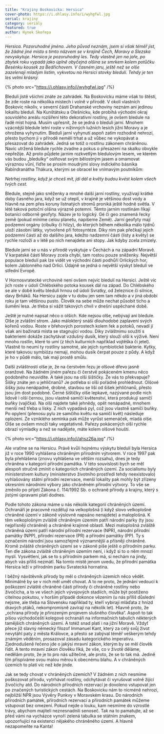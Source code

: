 ```yaml
---
title: "Krajiny Boskovicka: Hersica"
cover-photo: https://i.ohlasy.info/i/wyhgfwl.jpg
serial: krajiny
category: seriály
featured: true
author: Hynek Skořepa
---
```


*Hersica. Pozoruhodné jméno. Jeho původ neznám, jsem si však téměř jist, že žádné jiné místo s tímto názvem se v krajině Čech, Moravy a Slezska nevyskytuje. Hersica je pozoruhodný les. Tedy vlastně jen na jaře, po zbytek roku vypadá jako úplně obyčejná olšina se smrkem kolem potůčku Besénku kousek za Bedřichovem. V časném jaru, ještě než se olše zazelenají mladým listím, vykvetou na Hersici stovky bledulí. Tehdy je ten les velmi krásný.*

{% photo src="https://i.ohlasy.info/i/wyhgfwl.jpg" /%}

Bleduli jistě všichni znáte ze zahrádek. Na Boskovicku máme však to štěstí, že zde roste na několika místech i volně v přírodě. V okolí vlastních Boskovic nikoliv, v severní části Drahanské vrchoviny neznám ani jedinou lokalitu bledulí. Na Kunštátsku a Olešnicku, kde probíhá východní okraj souvislého areálu rozšíření této dekorativní rostliny, je ovšem bledule na řadě míst hojná. Musím upřesnit, že se jedná o bleduli jarní. Mnohem vzácnější bledule letní roste v nížinných lužních lesích jižní Moravy a je ohrožena vyhynutím. Bleduli jarní vyhynutí aspoň zatím rozhodně nehrozí, přesto bychom ji v přírodě neměli trhat a už vůbec ne vykopávat a přesazovat do zahrádek. Jedná se totiž o rostlinu zákonem chráněnou. Navíc utržená bledule rychle zvadne a pokus o přesazení na skalku obvykle nepřežije. Až proto půjdete jarním rozkvetlým bledulovým lesem, ve kterém vás budou „bledulky“ oslňovat svým bělostným jasem a omamovat výraznou vůní, řiďte se prosím moudrými slovy indického básníka Rabíndranátha Thákura, kterými se obracel ke vnímavým poutníkům:

*Netrhej rostliny, když je chceš mít, jdi dál a květy budou kvést kolem všech tvých cest.*

Bledule, stejně jako sněženky a mnohé další jarní rostliny, využívají krátké doby časného jara, když se už oteplí, v krajině je většinou dost vody a hlavně na zem přes koruny listnatých stromů proniká ještě hodně světla. V létě taková potoční olšina výrazně potemní. Těmto jarním rostlinám říkají botanici odborně geofyty. Název je to logický. Gé či geo znamená řecky země (pokud míníme celou planetu, napíšeme Země). Jarní geofyty mají podzemní orgány (cibulky či hlízy), do kterých během několika málo týdnů uloží zásobní látky, vytvořené při fotosyntéze. Díky nim pak přečkají jejich podzemní části až do dalšího jara, kdežto nadzemní části (listy a květy) se rychle rozloží a v létě po nich nenajdete ani stopy. Jak kdyby zcela zmizely.

Bledule jarní se u nás v přírodě vyskytuje v Čechách a na západní Moravě. V karpatské části Moravy zcela chybí, tam rostou pouze sněženky. Největší populace bledulí pak lze vidět ve východní části podhůří Orlických hor, kolem Jablonného nad Orlicí. Údajně se jedná o největší výskyt bledulí ve střední Evropě.

V Hornosvratecké vrchovině není ovšem nejvíc bledulí na Hersici. Ještě víc jich roste v údolí Chlébského potoka kousek dál na západ. Do Chlébského se ale v době květu bledulí hrnou od údolí Svratky, od železnice či silnice, davy Brňáků. Na Hersicu zajde v tu dobu jen sem tam někdo a v jiná období roku je tam většinou pusto. Člověk na sebe může nechat působit ticho a šumění lesa. Je třeba si vážit takových chvil v dnešní uspěchané době.

Ještě je nutné napsat něco o olších. Kde nejsou olše, nebývají ani bledule. Olše je zvláštní strom. Jako málokterý snáší dlouhodobé zaplavení svých kořenů vodou. Roste v břehových porostech kolem řek a potoků, nevadí jí však ani bažinatá místa se stagnující vodou. Díky zvláštnímu soužití s bakteriemi dokáže zachytávat vzdušný dusík, který slouží olši k výživě. Není mnoho rostlin, které to umí (z těch kulturních například vojtěška či jetel). Vlastně to neumí ty rostliny samotné, ale jejich symbiotické bakterie. Kytky, které takovou symbiózu nemají, mohou dusík čerpat pouze z půdy. A když je ho v půdě málo, tak mají prostě smůlu.

Další zvláštností olše je, že na čerstvém řezu je olšové dřevo jasně oranžové. Na žádném jiném pařezu či čerstvě pokáceném kmenu něco podobného neuvidíte. A také jsou na olši šištičky. Že vás to překvapuje? Šišky znáte jen u jehličnanů? Je potřeba si olši pořádně prohlédnout. Olšové šišky jsou nenápadné, drobné, stavbou se liší od šišek jehličnanů, přesto jsou jim dost podobné. Černé šištičky olše lepkavé, nazývané podle nich lidově i olší černou, jsou vlastně samičí květenství, která produkují samičí buňky (vajíčka). Na olši najdete také jehnědy, opět nenápadné, mnohem menší než třeba u lísky. Z nich vypadává pyl, což jsou vlastně samičí buňky. Po opylení (přenosu pylu ze samčího květu na samičí květ) následuje oplození. Ze vzniklého semínka pak může vyrůst semenáček, mladá olše. Olše se ovšem množí taky vegetativně. Pařezy pokácených olší rychle obrazí výmladky a než se nadějete, máte kolem olšové houští.

{% photo src="https://i.ohlasy.info/i/ahsz26a.jpg" /%}

Ale vraťme se na Hersicu. Právě kvůli hojnému výskytu bledulí byla Hersica již v roce 1990 vyhlášena chráněným přírodním výtvorem. V roce 1997 pak byla přehlášena (znovu vyhlášena ve větším rozsahu), dnes je tedy chráněna v kategorii přírodní památka. V této souvislosti bych se měl alespoň stručně zmínit o kategoriích chráněných území. Za socialismu byly ministerstvem kultury (ministerstvo životního prostředí tehdy neexistovalo) vyhlašovány státní přírodní rezervace, menší lokality pak mohly být zřízeny okresními národními výbory jako chráněném přírodní výtvory. To vše se změnilo po přijetí Zákona č. 114/1992 Sb. o ochraně přírody a krajiny, který s jistými úpravami platí dodnes.

Podle tohoto zákona máme u nás několik kategorií chráněných území. Ochranáři je pracovně rozdělují na velkoplošná (i když slovo velkoplošné chráněné území v zákoně výslovně napsáno nenajdete) a maloplošná. K těm velkoplošným zvláště chráněným územím patří národní parky (ty jsou nejpřísněji chráněné) a chráněné krajinné oblasti. Mezi maloplošná zvláště chráněná území patří národní přírodní rezervace (NPR), národní přírodní památky (NPP), přírodní rezervace (PR) a přírodní památky (PP). Ty s označením národní jsou samozřejmě významnější a přísněji chráněné. Kromě zvláště chráněných území se v zákoně píše ještě o přírodním parku. Ten dle zákona zvláště chráněným územím není, i když si to o něm mnozí myslí. Vysvětlení, jak se to s přírodním parkem má, si nechám na jindy, abych vás příliš nezmátl. Na tomto místě jenom uvedu, že přírodní památka Hersica leží v přírodním parku Svratecká hornatina.

I běžný návštěvník přírody by měl o chráněných územích něco vědět. Minimálně by se v nich měl umět chovat. A to ne proto, že jednání vedoucí k poškození zvláště chráněné části přírody či chráněné rostliny nebo živočicha, a to ve všech jejich vývojových stadiích, může být postiženo citelnou pokutou, v horším případě dokonce vězením (u nás příliš důslední nejsme, ale třeba na Slovensku například ty, kteří vybírají mláďata z hnízd dravých ptáků, nekompromisně zavírají na několik let). Hlavně proto, že „ochrana přírody je přirozeným projevem slušného člověka“. Aspoň to tak píšou východočeští kolegové ochranáři na informačních tabulích některých tamějších chráněných území. A totéž snad platí i na jižní Moravě. Vždyť přece již slavný německý filozof Immanuel Kant, který za celý svůj život nevytáhl paty z města Královce, a přesto se zabýval téměř veškerým tehdy známým věděním, prosazoval zásadu kategorického imperativu. Zjednodušeně řečeno jde o jakýsi mravní zákon, kterým by se měl člověk řídit. A tento mravní zákon člověku říká, že vše, co v životě děláme, nedělám proto, že je to pro nás užitečné, ale proto, že se to tak má. Jedině tím přispíváme svou malou měrou k obecnému blahu. A v chráněných územích to platí víc než kde jinde.

Jak se tedy chovat v chráněných územích? V žádném z nich nesmíme poškozovat přírodu, vytrhávat rostliny, odchytávat či vyrušovat volně žijící živočichy atd. Do národních přírodních rezervací je dovoleno vstupovat jen po značených turistických cestách. Na Boskovicku nám to nicméně nehrozí, nejbližší NPR jsou Vývěry Punkvy v Moravském krasu. Do národních přírodních památek, přírodních rezervací a přírodních památek můžeme vstupovat bez omezení. Pokud nejde o louku, kam nesmíme do vzrostlé trávy, abychom majiteli neznesnadnili senoseč. Tak na to pamatujte, až se před vámi na vycházce vynoří zelená tabulka se státním znakem, upozorňující na existenci nějakého chráněného území. A hlavně nezapomeňte na Kanta!
